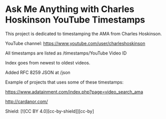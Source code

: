 # Ask Me Anything with Charles Hoskinson YouTube Timestamps
This project is dedicated to timestamping the AMA from Charles Hoskinson.

YouTube channel: https://www.youtube.com/user/charleshoskinson

All timestamps are listed as /timestamps/YouTube Video ID

Index goes from newest to oldest videos.

Added RFC 8259 JSON at /json

Example of projects that uses some of these timestamps:

https://www.adatainment.com/index.php?page=video_search_ama

http://cardanor.com/

Shield: [![CC BY 4.0][cc-by-shield]][cc-by]

